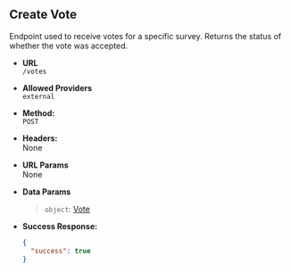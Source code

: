 ## **Create Vote**

Endpoint used to receive votes for a specific survey.
Returns the status of whether the vote was accepted.

- **URL**  
  `/votes`

- **Allowed Providers**  
  `external`

- **Method:**  
  `POST`

- **Headers:**  
  None

- **URL Params**  
  None

- **Data Params**

  > `object`: [Vote](../../requests/VOTE.md)

- **Success Response:**
  ```json
  {
    "success": true
  }
  ```
